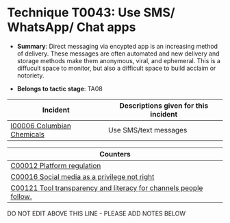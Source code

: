 # Technique T0043: Use SMS/ WhatsApp/ Chat apps

* **Summary**: Direct messaging via encypted app is an increasing method of delivery. These messages are often automated and new delivery and storage methods make them anonymous, viral, and ephemeral. This is a diffucult space to monitor, but also a difficult space to build acclaim or notoriety.

* **Belongs to tactic stage**: TA08


| Incident | Descriptions given for this incident |
| -------- | -------------------- |
| [I00006 Columbian Chemicals](../incidents/I00006.md) | Use SMS/text messages |



| Counters |
| -------- |
| [C00012 Platform regulation](../counters/C00012.md) |
| [C00016 Social media as a privilege not right](../counters/C00016.md) |
| [C00121 Tool transparency and literacy for channels people follow. ](../counters/C00121.md) |


DO NOT EDIT ABOVE THIS LINE - PLEASE ADD NOTES BELOW